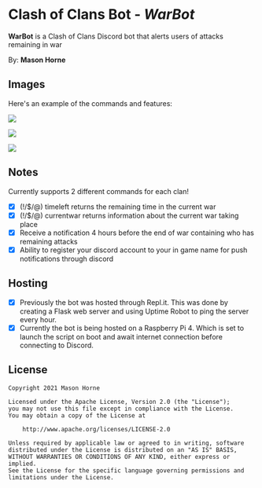 # Clash of Clans Bot - *WarBot*

**WarBot** is a Clash of Clans Discord bot that alerts users of attacks remaining in war

By: **Mason Horne**

## Images

Here's an example of the commands and features:

![](https://i.imgur.com/1QT8ySg.png)

![](https://i.imgur.com/7vOUT9M.png)

![](https://i.imgur.com/MgBFUJW.png)




## Notes

Currently supports 2 different commands for each clan!
- [x] (!/$/@) timeleft returns the remaining time in the current war
- [x] (!/$/@) currentwar returns information about the current war taking place
- [x] Receive a notification 4 hours before the end of war containing who has remaining attacks
- [x] Ability to register your discord account to your in game name for push notifications through discord

## Hosting

- [x] Previously the bot was hosted through Repl.it. This was done by creating a Flask web server and using Uptime Robot to ping the server every hour.
- [x] Currently the bot is being hosted on a Raspberry Pi 4. Which is set to launch the script on boot and await internet connection before connecting to Discord.
## License

    Copyright 2021 Mason Horne

    Licensed under the Apache License, Version 2.0 (the "License");
    you may not use this file except in compliance with the License.
    You may obtain a copy of the License at

        http://www.apache.org/licenses/LICENSE-2.0

    Unless required by applicable law or agreed to in writing, software
    distributed under the License is distributed on an "AS IS" BASIS,
    WITHOUT WARRANTIES OR CONDITIONS OF ANY KIND, either express or implied.
    See the License for the specific language governing permissions and
    limitations under the License.
